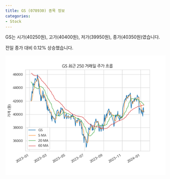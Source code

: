 ```yaml
---
title: GS (078930) 종목 정보
categories:
- Stock
---
```


GS는 시가(40250원), 고가(40400원), 저가(39950원), 종가(40350원)였습니다.

전일 종가 대비 0.12% 상승했습니다.

<!-- more -->

![078930](/assets/images/stock/078930.png)